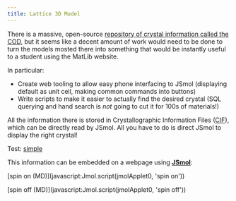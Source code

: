 ```yaml
---
title: Lattice 3D Model
---
```



There is a massive, open-source [repository of crystal information called the COD](https://www.crystallography.net/cod/browse.html), but it seems like a decent amount of work would need to be done to turn the models mosted there into something that would be instantly useful to a student using the MatLib website.

In particular:

- Create web tooling to allow easy phone interfacing to JSmol (displaying default as unit cell, making common commands into buttons)
- Write scripts to make it easier to actually find the desired crystal (SQL querying and hand search is *not* going to cut it for 100s of materials!)


All the information there is stored in Crystallographic Information Files ([CIF](https://en.wikipedia.org/wiki/Crystallographic_Information_File)), which can be directly read by JSmol. All you have to do is direct JSmol to display the right crystal!

Test: [simple](simple.md)

This information can be embedded on a webpage using [**JSmol**](https://wiki.jmol.org/index.php/Jmol_PHP):

<script type="text/javascript" src="../lib/jsmol/JSmol.min.js"></script>

<script type="text/javascript"> 
    
    $(document).ready(function() { 
    /*
    $$
    */
    Info = {
    	width: 400,
    	height: 400,
    	debug: false,
    	j2sPath: "../lib/jsmol/j2s",
    	color: "0xC0C0C0",
      disableJ2SLoadMonitor: true,
      disableInitialConsole: true,
    	// addSelectionOptions: true,
    	serverURL: "https://chemapps.stolaf.edu/jmol/jsmol/php/jsmol.php",
    	use: "HTML5",
    	readyFunction: null,
    	script: "load ../assets/5000217.cif {444 666 1}"
    }
    
    $("#mydiv").html(Jmol.getAppletHtml("jmolApplet0",Info)) 
    /*
    $$
    */
    });
    
</script>

<span id=mydiv></span>


[spin on (MD)](javascript:Jmol.script(jmolApplet0, 'spin on'))

[spin off (MD)](javascript:Jmol.script(jmolApplet0, 'spin off'))